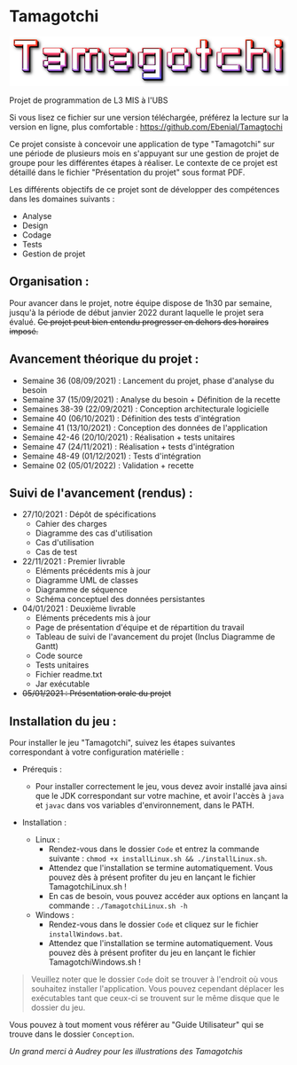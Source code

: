 # Tamagotchi

![alt text](https://github.com/Ebenial/Tamagotchi/blob/master/Code/resources/others/tamagotchiBlanc.png)

Projet de programmation de L3 MIS à l'UBS


Si vous lisez ce fichier sur une version téléchargée, préférez la lecture sur la version en ligne, plus comfortable :
https://github.com/Ebenial/Tamagtochi

Ce projet consiste à concevoir une application de type "Tamagotchi" sur une période de plusieurs mois en s'appuyant sur une gestion de projet de groupe pour les différentes étapes à réaliser.
Le contexte de ce projet est détaillé dans le fichier "Présentation du projet" sous format PDF.

Les différents objectifs de ce projet sont de développer des compétences dans les domaines suivants :
* Analyse
* Design
* Codage
* Tests
* Gestion de projet

    
Organisation :
-
Pour avancer dans le projet, notre équipe dispose de 1h30 par semaine, jusqu'à la période de début janvier 2022 durant laquelle le projet sera évalué.
~~Ce projet peut bien entendu progresser en dehors des horaires imposé.~~


Avancement théorique du projet :
-
* Semaine 36 (08/09/2021) : Lancement du projet, phase d'analyse du besoin
* Semaine 37 (15/09/2021) : Analyse du besoin + Définition de la recette
* Semaines 38-39 (22/09/2021) : Conception architecturale logicielle
* Semaine 40 (06/10/2021) : Définition des tests d'intégration
* Semaine 41 (13/10/2021) : Conception des données de l'application
* Semaine 42-46 (20/10/2021) : Réalisation + tests unitaires
* Semaine 47 (24/11/2021) : Réalisation + tests d'intégration
* Semaine 48-49 (01/12/2021) : Tests d'intégration
* Semaine 02 (05/01/2022) : Validation + recette

Suivi de l'avancement (rendus) :
-
* 27/10/2021 : Dépôt de spécifications 
	* Cahier des charges
	* Diagramme des cas d'utilisation
	* Cas d'utilisation
	* Cas de test
* 22/11/2021 : Premier livrable 
	* Eléments précédents mis à jour
	* Diagramme UML de classes
	* Diagramme de séquence
	* Schéma conceptuel des données persistantes
* 04/01/2021 : Deuxième livrable 
	* Eléments précedents mis à jour
	* Page de présentation d'équipe et de répartition du travail
	* Tableau de suivi de l'avancement du projet (Inclus Diagramme de Gantt)
	* Code source
	* Tests unitaires
	* Fichier readme.txt
	* Jar exécutable
* ~~05/01/2021 : Présentation orale du projet~~

Installation du jeu :
-
Pour installer le jeu "Tamagotchi", suivez les étapes suivantes correspondant à votre configuration matérielle :


* Prérequis :
	* Pour installer correctement le jeu, vous devez avoir installé java ainsi que le JDK correspondant sur votre machine, et avoir l'accès à ```java``` et ```javac``` dans vos variables d'environnement, dans le PATH.

* Installation :
	* Linux :
		* Rendez-vous dans le dossier ```Code``` et entrez la commande suivante : ```chmod +x installLinux.sh && ./installLinux.sh```.
		* Attendez que l'installation se termine automatiquement. Vous pouvez dès à présent profiter du jeu en lançant le fichier TamagotchiLinux.sh !
		* En cas de besoin, vous pouvez accéder aux options en lançant la commande : ```./TamagotchiLinux.sh -h```
	* Windows :
		* Rendez-vous dans le dossier ```Code``` et cliquez sur le fichier ```installWindows.bat```.
		* Attendez que l'installation se termine automatiquement. Vous pouvez dès à présent profiter du jeu en lançant le fichier TamagotchiWindows.sh !

> Veuillez noter que le dossier ```Code``` doit se trouver à l'endroit où vous souhaitez installer l'application. Vous pouvez cependant déplacer les exécutables tant que ceux-ci se trouvent sur le même disque que le dossier du jeu.


Vous pouvez à tout moment vous référer au "Guide Utilisateur" qui se trouve dans le dossier ```Conception```.



*Un grand merci à Audrey pour les illustrations des Tamagotchis*
